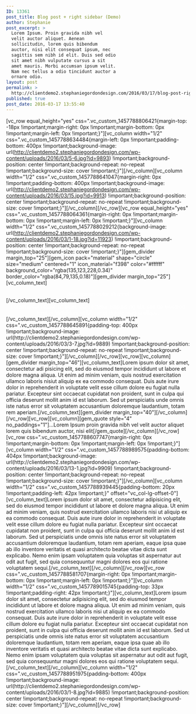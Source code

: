 ```yaml
---
ID: 13361
post_title: Blog post + right sidebar (Demo)
author: Stephanie
post_excerpt: >
  Lorem Ipsum. Proin gravida nibh vel
  velit auctor aliquet. Aenean
  sollicitudin, lorem quis bibendum
  auctor, nisi elit consequat ipsum, nec
  sagittis sem nibh id elit. Duis sed odio
  sit amet nibh vulputate cursus a sit
  amet mauris. Morbi accumsan ipsum velit.
  Nam nec tellus a odio tincidunt auctor a
  ornare odio.
layout: post
permalink: >
  http://clientdemo2.stephaniegordondesign.com/2016/03/17/blog-post-right-sidebar-5/
published: true
post_date: 2016-03-17 13:55:40
---
```

[vc_row equal_height="yes" css=".vc_custom_1457788806421{margin-top: -18px !important;margin-right: 0px !important;margin-bottom: 0px !important;margin-left: 0px !important;}"][vc_column width="1/2" css=".vc_custom_1457788634484{margin-left: 0px !important;padding-bottom: 400px !important;background-image: url(http://clientdemo2.stephaniegordondesign.com/wp-content/uploads/2016/03/5-6.jpg?id=9893) !important;background-position: center !important;background-repeat: no-repeat !important;background-size: cover !important;}"][/vc_column][vc_column width="1/2" css=".vc_custom_1457788641047{margin-right: 0px !important;padding-bottom: 400px !important;background-image: url(http://clientdemo2.stephaniegordondesign.com/wp-content/uploads/2016/03/15.jpg?id=9913) !important;background-position: center !important;background-repeat: no-repeat !important;background-size: cover !important;}"][/vc_column][/vc_row][vc_row equal_height="yes" css=".vc_custom_1457788064361{margin-right: 0px !important;margin-bottom: 0px !important;margin-left: 0px !important;}"][vc_column width="1/2" css=".vc_custom_1457788029212{background-image: url(http://clientdemo2.stephaniegordondesign.com/wp-content/uploads/2016/03/1-18.jpg?id=11923) !important;background-position: center !important;background-repeat: no-repeat !important;background-size: cover !important;}"][gem_divider margin_top="25"][gem_icon pack="material" shape="circle" size="medium" centered="1" icon_material="f398" color="#ffffff" background_color="rgba(135,123,228,0.34)" border_color="rgba(84,79,135,0.18)"][gem_divider margin_top="25"][vc_column_text]
<div class="title-h4" style="text-align: center;"><span style="color: #ffffff;">dolor ipsum</span>
<span style="color: #ffffff;">dolor sit amet</span></div>
[/vc_column_text][vc_column_text]
<div style="text-align: center;"><span style="color: #ffffff;">Lorem ipsum dolor sit amet, consectetur adipisicing elit, sed do eiusmod tempor incididunt ut labore et dolore magna aliqua.</span></div>
[/vc_column_text][/vc_column][vc_column width="1/2" css=".vc_custom_1457788645891{padding-top: 400px !important;background-image: url(http://clientdemo2.stephaniegordondesign.com/wp-content/uploads/2016/03/3-7.jpg?id=9889) !important;background-position: center !important;background-repeat: no-repeat !important;background-size: cover !important;}"][/vc_column][/vc_row][vc_row][vc_column][gem_divider margin_top="46"][vc_column_text]Lorem ipsum dolor sit amet, consectetur adi pisicing elit, sed do eiusmod tempor incididunt ut labore et dolore magna aliqua. Ut enim ad minim veniam, quis nostrud exercitation ullamco laboris nisiut aliquip ex ea commodo consequat. Duis aute irure dolor in reprehenderit in voluptate velit esse cillum dolore eu fugiat nulla pariatur. Excepteur sint occaecat cupidatat non proident, sunt in culpa qui officia deserunt mollit anim id est laborum. Sed ut perspiciatis unde omnis iste natus error sit voluptatem accusantium doloremque laudantium, totam rem aperiam.[/vc_column_text][gem_divider margin_top="40"][/vc_column][/vc_row][vc_row][vc_column][gem_quote style="4" no_paddings="1"]...Lorem Ipsum proin gravida nibh vel velit auctor aliquet lorem quis bibendum auctor, nisi elit[/gem_quote][/vc_column][/vc_row][vc_row css=".vc_custom_1457788607747{margin-right: 0px !important;margin-bottom: 0px !important;margin-left: 0px !important;}"][vc_column width="1/2" css=".vc_custom_1457788989575{padding-bottom: 404px !important;background-image: url(http://clientdemo2.stephaniegordondesign.com/wp-content/uploads/2016/03/13-1.jpg?id=9909) !important;background-position: center !important;background-repeat: no-repeat !important;background-size: cover !important;}"][/vc_column][vc_column width="1/2" css=".vc_custom_1457788939445{padding-bottom: 20px !important;padding-left: 42px !important;}" offset="vc_col-lg-offset-0"][vc_column_text]Lorem ipsum dolor sit amet, consectetur adipisicing elit, sed do eiusmod tempor incididunt ut labore et dolore magna aliqua. Ut enim ad minim veniam, quis nostrud exercitation ullamco laboris nisi ut aliquip ex ea commodo consequat. Duis aute irure dolor in reprehenderit in voluptate velit esse cillum dolore eu fugiat nulla pariatur. Excepteur sint occaecat cupidatat non proident, sunt in culpa qui officia deserunt mollit anim id est laborum. Sed ut perspiciatis unde omnis iste natus error sit voluptatem accusantium doloremque laudantium, totam rem aperiam, eaque ipsa quae ab illo inventore veritatis et quasi architecto beatae vitae dicta sunt explicabo. Nemo enim ipsam voluptatem quia voluptas sit aspernatur aut odit aut fugit, sed quia consequuntur magni dolores eos qui ratione voluptatem sequi.[/vc_column_text][/vc_column][/vc_row][vc_row css=".vc_custom_1457788581707{margin-right: 0px !important;margin-bottom: 0px !important;margin-left: 0px !important;}"][vc_column width="1/2" css=".vc_custom_1457789015745{padding-top: 33px !important;padding-right: 42px !important;}"][vc_column_text]Lorem ipsum dolor sit amet, consectetur adipisicing elit, sed do eiusmod tempor incididunt ut labore et dolore magna aliqua. Ut enim ad minim veniam, quis nostrud exercitation ullamco laboris nisi ut aliquip ex ea commodo consequat. Duis aute irure dolor in reprehenderit in voluptate velit esse cillum dolore eu fugiat nulla pariatur. Excepteur sint occaecat cupidatat non proident, sunt in culpa qui officia deserunt mollit anim id est laborum. Sed ut perspiciatis unde omnis iste natus error sit voluptatem accusantium doloremque laudantium, totam rem aperiam, eaque ipsa quae ab illo inventore veritatis et quasi architecto beatae vitae dicta sunt explicabo. Nemo enim ipsam voluptatem quia voluptas sit aspernatur aut odit aut fugit, sed quia consequuntur magni dolores eos qui ratione voluptatem sequi.[/vc_column_text][/vc_column][vc_column width="1/2" css=".vc_custom_1457788951975{padding-bottom: 400px !important;background-image: url(http://clientdemo2.stephaniegordondesign.com/wp-content/uploads/2016/03/1-8.jpg?id=9885) !important;background-position: center !important;background-repeat: no-repeat !important;background-size: cover !important;}"][/vc_column][/vc_row]